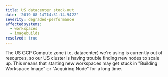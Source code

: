 ```yaml
---
title: US datacenter stock-out
date: '2019-08-14T14:31:14.942Z'
severity: degraded-performance
affectedsystems:
  - workspaces
  - imagebuilds
resolved: true
---
```

The US GCP Compute zone (i.e. datacenter) we're using is currently out of resources, so our US cluster is having trouble finding new nodes to scale up. This means that starting new workspaces may get stuck in "Building Workspace Image" or "Acquiring Node" for a long time.

<!--- language code: en -->
